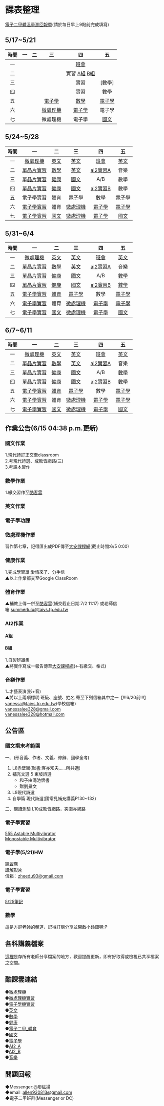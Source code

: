 # 課表整理

[電子二甲體溫量測回報單](https://docs.google.com/forms/d/e/1FAIpQLSfgFXoUGCK3FxRVkTYcgu1SS_Lf_Owca1c3xHMoXQK2cEwaCA/viewform?vc=0&c=0&w=1&flr=0&usp=mail_form_link)(請於每日早上9點前完成填寫)


## 5/17~5/21

| 時間  |  一   |  二   |       三        |             四             |      五       |
| :---: | :---: | :---: | :-------------: | :------------------------: | :-----------: |
|  一   |       |       |                 |        [班會][141]         |               |
|  二   |       |       |                 | 實習 [A組][003] [B組][004] |               |
|  三   |       |       |                 |            實習            |    [數學]     |
|  四   |       |       |                 |            實習            |     數學      |
|  五   |       |       |  [電子學][135]  |        [數學][145]         | [電子學][135] |
|  六   |       |       | [微處理機][136] |       [電子學][135]        |    電子學     |
|  七   |       |       |    微處理機     |           電子學           |  [國文][157]  |

## 5/24~5/28

| 時間  |         一           |         二        |       三         |          四          |       五       |
| :---: |    :------------:   |      :---:        | :-------------:  |     :---------:      |     :---:      |
|  一   | [微處理機][Micro1]   |   [英文][english] |   [英文][english] |    [班會][class]     | [英文][english] |
|  二   |[單晶片實習][praMicro]|   [數學][math]    |   [英文][english] |   [ai2實習A][ai2A]   |      音樂       |
|  三   |[單晶片實習][praMicro]|   [健康][physic]  |  [國文][chinese]  |         A/B          |      數學      |
|  四   |[單晶片實習][praMicro]|   [健康][physic]  |  [國文][chinese]  |   [ai2實習B][ai2B]   |      數學       |
|  五   |[電子學實習][praelect]|        體育       |  [電子學][elect]  |     [數學][math]     | [電子學][elect] |
|  六   |[電子學實習][praelect]|        體育       |  [微處理機][336]  |    [電子學][elect]   | [電子學][elect] |
|  七   |[電子學實習][praelect]|  [國文][chinese]  |[微處理機][Micro1] |    [電子學][elect]   | [國文][chinese] |

## 5/31~6/4
 
| 時間  |         一           |         二        |       三         |          四          |       五       |
| :---: |    :------------:   |      :---:        | :-------------:  |     :---------:      |     :---:      |
|  一   | [微處理機][Micro1]   |   [英文][english] |   [英文][english] |    [班會][class]     | [英文][english] |
|  二   |[單晶片實習][praMicro]|   [數學][math]    |   [英文][english] |   [ai2實習A][ai2A]   |      音樂       |
|  三   |[單晶片實習][praMicro]|   [健康][physic]  |  [國文][chinese]  |         A/B          |  [數學][math]   |
|  四   |[單晶片實習][praMicro]|   [健康][physic]  |  [國文][chinese]  |   [ai2實習B][ai2B]   |    [數學][math]  |
|  五   |[電子學實習][praelect]|      [體育][OAO]  |  [電子學][elect]  |          數學        | [電子學][elect] |
|  六   |[電子學實習][praelect]|        體育       |  [微處理機][336]  |    [電子學][elect]   | [電子學][elect] |
|  七   |[電子學實習][praelect]|  [國文][chinese]  |[微處理機][Micro1] |    [電子學][elect]   | [國文][chinese] |

[OAO]:https://meet.google.com/ogh-tuzf-rac

## 6/7~6/11

| 時間  |         一           |         二        |       三         |          四          |       五       |
| :---: |    :------------:   |      :---:        | :-------------:  |     :---------:      |     :---:      |
|  一   | [微處理機][Micro1]   |   [英文][english] |   [英文][english] |    [班會][class]     | [英文][english] |
|  二   |[單晶片實習][praMicro]|   [數學][math]    |   [英文][english] |   [ai2實習A][ai2A]   |      音樂       |
|  三   |[單晶片實習][praMicro]|   [健康][physic]  |  [國文][chinese]  |         A/B          |  [數學][math]   |
|  四   |[單晶片實習][praMicro]|   [健康][physic]  |  [國文][chinese]  |   [ai2實習B][ai2B]   |    [數學][math]  |
|  五   |[電子學實習][praelect]|      [體育][OAO]  |  [電子學][elect]  |          數學        | [電子學][elect] |
|  六   |[電子學實習][praelect]|        體育       |  [微處理機][336]  |    [電子學][elect]   | [電子學][elect] |
|  七   |[電子學實習][praelect]|  [國文][chinese]  |[微處理機][Micro1] |    [電子學][elect]   | [國文][chinese] |



##  作業公告(6/15  04:38 p.m.更新)
  
### 國文作業
1.現代詩訂正交至classroom  
2.考現代詩選、成敗皆網路(三)  
3.考課本習作
  
###  數學作業
1.繳交習作至[酷客雲](https://ono.tp.edu.tw/course/453695/homework)
  
###  英文作業
  
###  電子學功課
  
###  微處理機作業
習作第七章，記得匯出成PDF傳至[大安課程網](https://cloud.taivs.tp.edu.tw/moodle/mod/assign/view.php?id=15013)(截止時間:6/5 0:00) 
  
###  健康作業    
1.完成學習單:愛情來了、分手信  
▲以上作業都交至Google ClassRoom  
  
###  體育作業 
▲補教上傳一併至[酷客雲](https://ono.tp.edu.tw/course/join/3OLXV0XZVGV4)(補交截止日期:7/2 11:17)
或老師信箱:summerlulu@taivs.tp.edu.tw
  
###  AI2作業
####  A組
  
####  B組
1.自製辨識集  
▲將實作寫成一報告傳至[大安課程網](https://cloud.taivs.tp.edu.tw/moodle/mod/assign/view.php?id=14980)(←有繳交、格式)  
  
###  音樂作業
1..才藝表演(影+音)  
▲將以上兩項標明 班級、座號、姓名 寄至下列信箱其中之一【!!!6/20前!!!】  
vanessa@taivs.tp.edu.tw(學校信箱)  
vanessalee328@gmail.com  
vanessalee328@hotmail.com  
  
  
##  公告區
  
###  國文期末考範圍
一、(形音義、作者、文義、修辭、國學全考)

1. L8赤壁賦(默書:客亦知夫……所共適)
2. 補充文選 5 東坡詩選
   - 和子由澠池懷書
   - 贈劉景文
3. L9現代詩選
4. 自學篇  現代詩選(國常見補充講義P130~132)

二、閱讀測驗
L10成敗皆網路，突圍亦網路

###  電子學實習
[555 Astable Multivibrator](https://www.youtube.com/watch?v=iJYm_BGqa1A)  
[Monostable Multivibrator](https://www.youtube.com/watch?v=ypV6gdIJJU4&t=130s)

###  電子學(5/21)HW
[練習卷](https://drive.google.com/file/d/15nkeJ40B0xGG4cbe9IMH-zBmJ4nQ_l4L/view?usp=sharing)  
[講解影片](https://drive.google.com/file/d/1X_OCgfro1N6PHNqg8JdgAgRcrIg6Zfus/view?usp=sharing)  
信箱：zheedu93@gmail.com

###  電子學實習
[5/25筆記](https://drive.google.com/file/d/1MNfTJz3v9pTRVMHmGfrm1NIPp5eA_Dhs/view?usp=sharing)
  
###  數學  
這是方屏老師的[頻道](https://www.youtube.com/channel/UCSYtvOCkGipGuZ634flG3ew)，記得訂閱分享並開啟小鈴鐺喔:P  
  
##  各科講義檔案
[這裡](https://drive.google.com/drive/folders/1cpFFfL4omxYwCLgBA0tX99KoKINIRwrX?usp=sharing)是存所有老師分享檔案的地方，歡迎提醒更新，即有好取得或檢視已共享檔案之空間。
  
##  酷課雲連結
●[微處理機](https://ono.tp.edu.tw/course/join/383P7U4JBIM6)  
●[微處理機實習](https://ono.tp.edu.tw/course/join/39OMESVI927W)  
●[電子學機實習](https://ono.tp.edu.tw/course/join/39QMQ16JIFE8)  
●[英文](https://ono.tp.edu.tw/course/join/3FS5OLY8DKEU)  
●[數學](https://ono.tp.edu.tw/course/join/3G39IXZZONMU)  
●[健康](https://ono.tp.edu.tw/course/join/3DG136NNCSDN)  
●[電子二甲_體育](https://ono.tp.edu.tw/course/484841/content#/)    
●[國文](https://ono.tp.edu.tw/course/join/3ASNC04ITSNO)  
●[電子學](https://ono.tp.edu.tw/course/join/3B0H4Y31MB8P)  
●[AI2_A](https://ono.tp.edu.tw/course/join/3FDRSVT9CEC4)  
●[AI2_B](https://ono.tp.edu.tw/course/join/3G3L81ZO06NH)  
●[音樂](https://ono.tp.edu.tw/course/join/40OJTXMGY56C)  

##  問題回報
◆Messenger:@廖紘揚  
◆email    :allen930813@gmail.com  
◆電子二甲班群(Messenger or DC)  


[136]:https://meet.google.com/zhd-qxdr-hid
[141]:https://meet.google.com/gxy-bjpm-dui
[211]:https://meet.google.com/oip-qubt-pef
[236]:https://meet.google.com/fpg-bfud-zqn
[241]:https://meet.google.com/vzs-efyz-hdk
[145]:https://meet.google.com/rzn-ntqy-ynu
[135]:https://meet.google.com/cev-accb-xex
[157]:https://meet.google.com/ohg-hjgp-ptm
[223]:https://meet.google.com/tzu-egcr-jqf
[221]:https://meet.google.com/piy-fisq-xpp
[225]:https://meet.google.com/pny-dkxg-obb
[231]:https://meet.google.com/avu-xrhb-xrn
[311]:https://meet.google.com/oip-qubt-pef
[336]:https://meet.google.com/fpg-bfud-zqn
[341]:https://meet.google.com/vzs-efyz-hdk

[001]:https://meet.google.com/vew-umyx-xvn
[002]:https://meet.google.com/wka-bgbj-oxi
[004]:https://meet.google.com/tyg-ntqx-ibc
[003]:https://meet.google.com/fjs-jquz-apu
[005]:https://meet.google.com/vew-umyx-xvn

[Micro1]:https://meet.google.com/fpg-bfud-zqn
[praMicro]:https://meet.google.com/vew-umyx-xvn
[elect]:https://meet.google.com/cev-accb-xex
[praelect]:https://meet.google.com/wka-bgbj-oxi
[english]:https://meet.google.com/fsm-wdvs-swf 
[math]:https://meet.google.com/rzn-ntqy-ynu
[physic]:https://meet.google.com/nfw-pejf-vye
[chinese]:https://meet.google.com/ohg-hjgp-ptm
[math]:https://meet.google.com/rzn-ntqy-ynu
[class]:https://meet.google.com/vzs-efyz-hdk
[ai2A]: https://meet.google.com/pjc-yfzw-bea
[ai2B]:https://meet.google.com/tyg-ntqx-ibc
